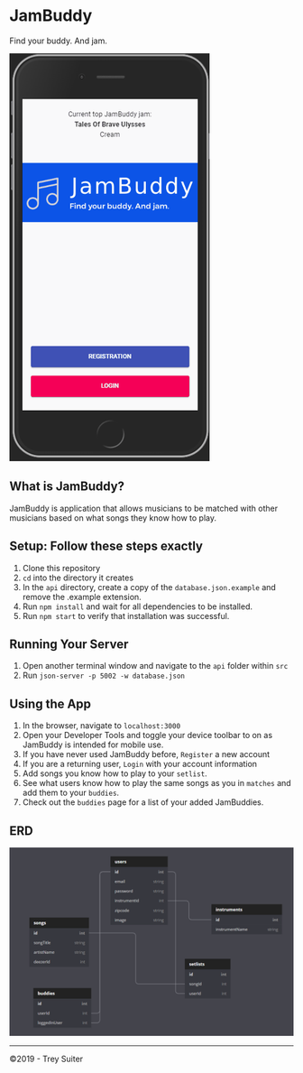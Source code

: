 # JamBuddy
Find your buddy. And jam.

![jam buddy demo](./JamBuddyDemo.gif)

## What is JamBuddy?

JamBuddy is application that allows musicians to be matched with other musicians based on what songs they know how to play.

## Setup: Follow these steps exactly

1. Clone this repository
1. `cd` into the directory it creates
1. In the `api` directory, create a copy of the `database.json.example` and remove the .example extension.
1. Run `npm install` and wait for all dependencies to be installed.
1. Run `npm start` to verify that installation was successful.

## Running Your Server

1. Open another terminal window and navigate to the `api` folder within `src`
1. Run `json-server -p 5002 -w database.json`

## Using the App

1. In the browser, navigate to `localhost:3000`
1. Open your Developer Tools and toggle your device toolbar to on as JamBuddy is intended for mobile use.
1. If you have never used JamBuddy before, `Register` a new account
1. If you are a returning user, `Login` with your account information
1. Add songs you know how to play to your `setlist`. 
1. See what users know how to play the same songs as you in `matches` and add them to your `buddies`.
1. Check out the `buddies` page for a list of your added JamBuddies.


## ERD
![jam buddy features](./JamBuddyERD.png)

---
&copy;2019 - Trey Suiter